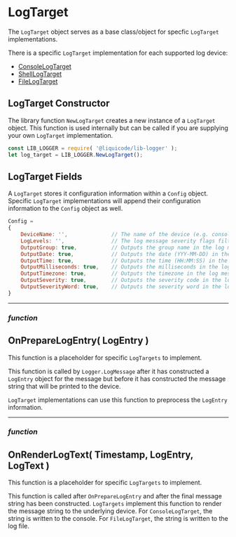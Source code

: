 
# LogTarget

The `LogTarget` object serves as a base class/object for specfic `LogTarget` implementations.

There is a specific `LogTarget` implementation for each supported log device:

- [ConsoleLogTarget](ConsoleLogTarget.md)
- [ShellLogTarget](ShellLogTarget.md)
- [FileLogTarget](FileLogTarget.md)


## LogTarget Constructor

The library function `NewLogTarget` creates a new instance of a `LogTarget` object.
This function is used internally but can be called if you are supplying your own `LogTarget` implementation.

```javascript
const LIB_LOGGER = require( '@liquicode/lib-logger' );
let log_target = LIB_LOGGER.NewLogTarget();
```

## LogTarget Fields

A `LogTarget` stores it configuration information within a `Config` object.
Specific `LogTarget` implementations will append their configuration information to the `Config` object as well.

```javascript
Config =
{
	DeviceName: '',              // The name of the device (e.g. console, file).
	LogLevels: '',               // The log message severity flags filter.
	OutputGroup: true,           // Outputs the group name in the log message.
	OutputDate: true,            // Outputs the date (YYY-MM-DD) in the log message.
	OutputTime: true,            // Outputs the time (HH:MM:SS) in the log message.
	OutputMilliseconds: true,    // Outputs the milliseconds in the log message.
	OutputTimezone: true,        // Outputs the timezone in the log message.
	OutputSeverity: true,        // Outputs the severity code in the log message.
	OutputSeverityWord: true,    // Outputs the severity word in the log message.
}
```


---------------------------------------------------------------------


### ***function***
## OnPrepareLogEntry( LogEntry )

This function is a placeholder for specific `LogTargets` to implement.

This function is called by `Logger.LogMessage` after it has constructed a `LogEntry` object for the message but before it has constructed the message string that will be printed to the device.

`LogTarget` implementations can use this function to preprocess the `LogEntry` information.


---------------------------------------------------------------------


### ***function***
## OnRenderLogText( Timestamp, LogEntry, LogText )

This function is a placeholder for specific `LogTargets` to implement.

This function is called after `OnPrepareLogEntry` and after the final message string has been constructed.
`LogTargets` implement this function to render the message string to the underlying device.
For `ConsoleLogTarget`, the string is written to the console.
For `FileLogTarget`, the string is written to the log file.


